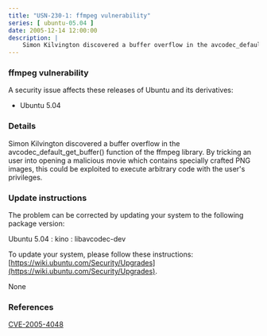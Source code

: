 ```yaml
---
title: "USN-230-1: ffmpeg vulnerability"
series: [ ubuntu-05.04 ]
date: 2005-12-14 12:00:00
description: |
    Simon Kilvington discovered a buffer overflow in the avcodec_default_get_buffer() function of the ffmpeg library. By tricking an user into opening a malicious movie which contains specially crafted PNG images, this could be exploited to execute arbitrary code with the user&#39;s privileges.
--- 
```

 
### ffmpeg vulnerability

A security issue affects these releases of Ubuntu and its derivatives:

* Ubuntu 5.04

### Details

Simon Kilvington discovered a buffer overflow in the avcodec_default_get_buffer() function of the ffmpeg library. By tricking an user into opening a malicious movie which contains specially crafted PNG images, this could be exploited to execute arbitrary code with the user&#39;s privileges.

### Update instructions

The problem can be corrected by updating your system to the following package version:

Ubuntu 5.04
 : kino 
 : libavcodec-dev 

To update your system, please follow these instructions: [https://wiki.ubuntu.com/Security/Upgrades](https://wiki.ubuntu.com/Security/Upgrades).

None

### References

 [CVE-2005-4048](http://people.ubuntu.com/~ubuntu-security/cve/CVE-2005-4048)
 
